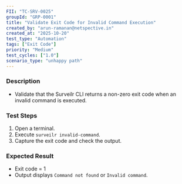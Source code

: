 ```yaml
---
FII: "TC-SRV-0025"  
groupId: "GRP-0001"  
title: "Validate Exit Code for Invalid Command Execution"  
created_by: "arun-ramanan@netspective.in"  
created_at: "2025-10-20"  
test_type: "Automation"  
tags: ["Exit Code"]  
priority: "Medium"  
test_cycles: ["1.0"]  
scenario_type: "unhappy path"  
---
```


### Description

- Validate that the Surveilr CLI returns a non-zero exit code when an invalid command is executed.

### Test Steps

1. Open a terminal.  
2. Execute `surveilr invalid-command`.  
3. Capture the exit code and check the output.  

### Expected Result

- Exit code = 1  
- Output displays `Command not found` or `Invalid command`.
